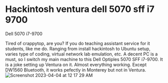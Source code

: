 # Hackintosh ventura dell 5070 sff i7 9700
Dell 5070 i7-9700

Tired of crappytop, are you?
If you do teaching assistant service for it students, like me do.
Ranging from install hackintosh to Ubuntu setup, varies type of coding, virtual network lab emulation, etc. 
A decent PC is a must, so I switch my main machine to this Dell Optiples 5070 SFF i7-9700. 
It is a joke setting up Ventura on it.
Almost everything working. 
Except DW1560 Bluetooth, it works pefectly in Monterey but not in Ventura. 
![Screenshot 2023-04-04 at 12 17 29 AM](https://user-images.githubusercontent.com/10823037/229584871-2782856d-4ae6-400a-bb20-df2aa07d0f4f.png)

